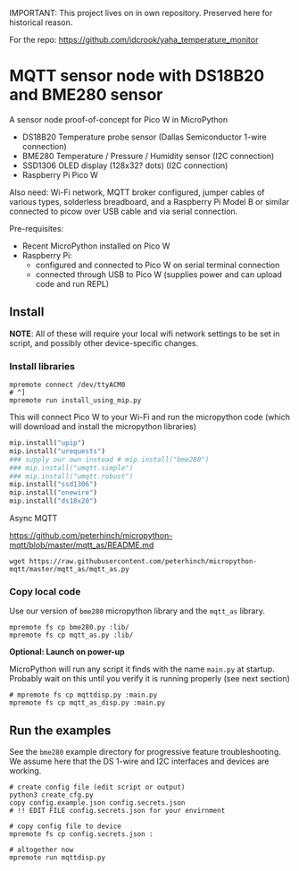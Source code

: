 IMPORTANT: This project lives on in own repository. Preserved here for historical reason.

For the repo: <https://github.com/idcrook/yaha_temperature_monitor>

# MQTT sensor node with DS18B20 and BME280 sensor

A sensor node proof-of-concept for Pico W in MicroPython

 - DS18B20 Temperature probe sensor (Dallas Semiconductor 1-wire connection)
 - BME280 Temperature / Pressure / Humidity sensor (I2C connection)
 - SSD1306 OLED display (128x32? dots) (I2C connection)
 - Raspberry Pi Pico W

 Also need: Wi-Fi network, MQTT broker configured, jumper cables of various types, solderless breadboard, and a Raspberry Pi Model B or similar connected to picow over USB cable and via serial connection.

Pre-requisites:
 - Recent MicroPython installed on Pico W
 - Raspberry Pi:
   - configured and connected to Pico W on serial terminal connection
   - connected through USB to Pico W (supplies power and can upload code and run REPL)


## Install

**NOTE**: All of these will require your local wifi network settings to be set in script, and possibly other device-specific changes.

### Install libraries

```
mpremote connect /dev/ttyACM0
# ^]
mpremote run install_using_mip.py
```

This will connect Pico W to your Wi-Fi and run the micropython code (which will download and install the micropython libraries)

```python
mip.install("upip")
mip.install("urequests")
### supply our own instead # mip.install("bme280")
### mip.install("umqtt.simple")
### mip.install("umqtt.robust")
mip.install("ssd1306")
mip.install("onewire")
mip.install("ds18x20")
```


Async MQTT

https://github.com/peterhinch/micropython-mqtt/blob/master/mqtt_as/README.md

```
wget https://raw.githubusercontent.com/peterhinch/micropython-mqtt/master/mqtt_as/mqtt_as.py
```

### Copy local code

Use our version of `bme280` micropython library and the `mqtt_as` library.

```shell
mpremote fs cp bme280.py :lib/
mpremote fs cp mqtt_as.py :lib/
```

**Optional: Launch on power-up**

MicroPython will run any script it finds with the name `main.py` at startup. Probably wait on this until you verify it is running properly (see next section)

```shell
# mpremote fs cp mqttdisp.py :main.py
mpremote fs cp mqtt_as_disp.py :main.py
```

## Run the examples

See the `bme280` example directory for progressive feature troubleshooting. We assume here that the DS 1-wire and I2C interfaces and devices are working.


```shell
# create config file (edit script or output)
python3 create_cfg.py
copy config.example.json config.secrets.json
# !! EDIT FILE config.secrets.json for your envirnment

# copy config file to device
mpremote fs cp config.secrets.json :

# altogether now
mpremote run mqttdisp.py
```
